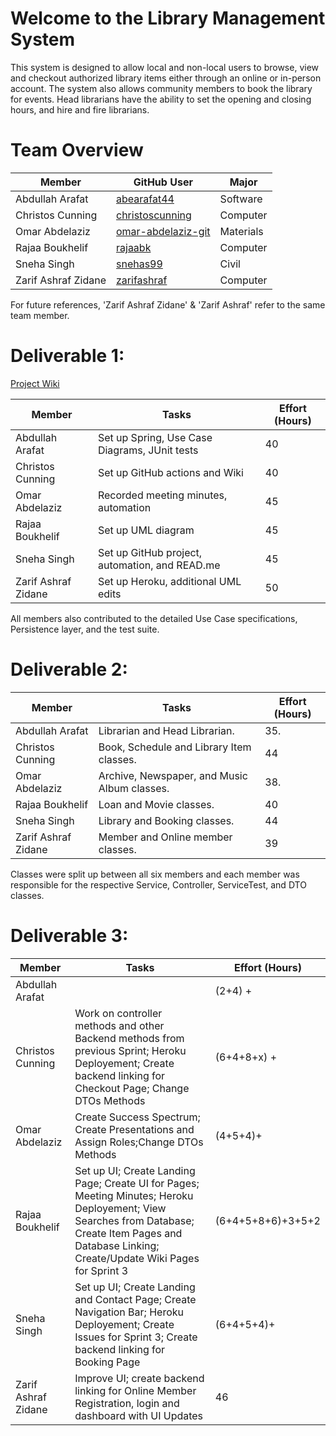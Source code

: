 # Welcome to the Library Management System
This system is designed to allow local and non-local users to browse, view and checkout authorized library items either through an online or in-person account. The system also allows community members to book the library for events. Head librarians have the ability to set the opening and closing hours, and hire and fire librarians. 


# Team Overview 
| Member             | GitHub User | Major |
|--------------------|-------------|-------|
|Abdullah Arafat     |   [abearafat44](https://github.com/abearafat44)   | Software |
|Christos Cunning    |  [christoscunning](https://github.com/christoscunning)    | Computer |
|Omar Abdelaziz      |   [omar-abdelaziz-git](https://github.com/omar-abdelaziz-git)    | Materials |
|Rajaa Boukhelif     |    [rajaabk](https://github.com/rajaabk)  | Computer |
|Sneha Singh         |   [snehas99](https://github.com/snehas99)   | Civil |
|Zarif Ashraf Zidane |    [zarifashraf](https://github.com/zarifashraf) | Computer |

For future references, 'Zarif Ashraf Zidane' & 'Zarif Ashraf' refer to the same team member.

# Deliverable 1: 
[Project Wiki](https://github.com/McGill-ECSE321-Fall2021/project-group-09/wiki)

| Member            | Tasks                                         | Effort (Hours) |
|-------------------|-----------------------------------------------|----------------|
|Abdullah Arafat    | Set up Spring, Use Case Diagrams, JUnit tests |         40     |
|Christos Cunning   | Set up GitHub actions and Wiki                |         40     |
|Omar Abdelaziz     | Recorded meeting minutes, automation          |         45     |
|Rajaa Boukhelif    | Set up UML diagram                            |         45     |
|Sneha Singh        | Set up GitHub project, automation, and READ.me|         45     |
|Zarif Ashraf Zidane| Set up Heroku, additional UML edits           |         50     |

All members also contributed to the detailed Use Case specifications, Persistence layer, and the test suite. 

# Deliverable 2:
| Member            | Tasks                                         | Effort (Hours) |
|-------------------|-----------------------------------------------|----------------|
|Abdullah Arafat    |Librarian and Head Librarian.                  |       35.      |   
|Christos Cunning   |Book, Schedule and Library Item classes.       |         44     |   
|Omar Abdelaziz     |Archive, Newspaper, and Music Album classes.   |        38.     |   
|Rajaa Boukhelif    |Loan and Movie classes.                        |        40      |   
|Sneha Singh        |Library and Booking classes.                   |         44     |   
|Zarif Ashraf Zidane|Member and Online member classes.              |         39     |   

Classes were split up between all six members and each member was responsible for the respective Service, Controller, ServiceTest, and DTO classes. 

# Deliverable 3:
| Member            | Tasks                                         | Effort (Hours) |
|-------------------|-----------------------------------------------|----------------|
|Abdullah Arafat    |  |         (2+4)  +  |   
|Christos Cunning   |Work on controller methods and other Backend methods from previous Sprint; Heroku Deployement; Create backend linking for Checkout Page; Change DTOs Methods |         (6+4+8+x) +    |   
|Omar Abdelaziz     |Create Success Spectrum; Create Presentations and Assign Roles;Change DTOs Methods| (4+5+4)+|   
|Rajaa Boukhelif    |Set up UI; Create Landing Page; Create UI for Pages; Meeting Minutes; Heroku Deployement; View Searches from Database; Create Item Pages and Database Linking; Create/Update Wiki Pages for Sprint 3|         (6+4+5+8+6)+3+5+2|   
|Sneha Singh        |Set up UI; Create Landing and Contact Page; Create Navigation Bar; Heroku Deployement; Create Issues for Sprint 3; Create backend  linking for Booking Page |         (6+4+5+4)+  |   
|Zarif Ashraf Zidane|Improve UI; create backend linking for Online Member Registration, login and dashboard with UI Updates  |       46       |   

